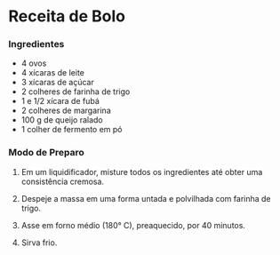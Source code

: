 # Receita de Bolo

### Ingredientes

- 4 ovos
- 4 xícaras de leite
- 3 xícaras de açúcar
- 2 colheres de farinha de trigo
- 1 e 1/2 xícara de fubá
- 2 colheres de margarina
- 100 g de queijo ralado
- 1 colher de fermento em pó

### Modo de Preparo

1. Em um liquidificador, misture todos os ingredientes até obter uma consistência cremosa.

2. Despeje a massa em uma forma untada e polvilhada com farinha de trigo.

3. Asse em forno médio (180° C), preaquecido, por 40 minutos.

4. Sirva frio.